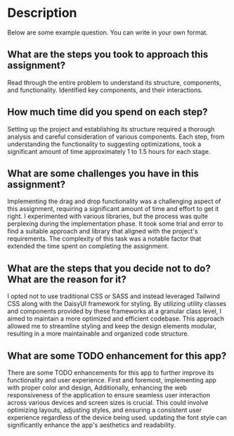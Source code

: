 # Description
Below are some example question. You can write in your own format.

## What are the steps you took to approach this assignment?
Read through the entire problem to understand its structure, components, and functionality.
Identified key components, and their interactions.

## How much time did you spend on each step?
Setting up the project and establishing its structure required a thorough analysis and careful consideration of various components. Each step, from understanding the functionality to suggesting optimizations, took a significant amount of time approximately 1 to 1.5 hours for each stage.

## What are some challenges you have in this assignment?
Implementing the drag and drop functionality was a challenging aspect of this assignment, requiring a significant amount of time and effort to get it right. I experimented with various libraries, but the process was quite perplexing during the implementation phase. It took some trial and error to find a suitable approach and library that aligned with the project's requirements. The complexity of this task was a notable factor that extended the time spent on completing the assignment.

## What are the steps that you decide not to do? What are the reason for it?
I opted not to use traditional CSS or SASS and instead leveraged Tailwind CSS along with the DaisyUI framework for styling. By utilizing utility classes and components provided by these frameworks at a granular class level, I aimed to maintain a more optimized and efficient codebase. This approach allowed me to streamline styling and keep the design elements modular, resulting in a more maintainable and organized code structure.

## What are some TODO enhancement for this app?
There are some TODO enhancements for this app to further improve its functionality and user experience. First and foremost, implementing app with proper color and design,
Additionally, enhancing the web responsiveness of the application to ensure seamless user interaction across various devices and screen sizes is crucial. This could involve optimizing layouts, adjusting styles, and ensuring a consistent user experience regardless of the device being used.
updating the font style can significantly enhance the app's aesthetics and readability. 
